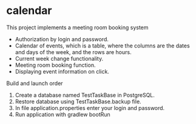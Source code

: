 # calendar

This project implements a meeting room booking system

<ul>
  <li>Authorization by login and password.</li>
  <li>Calendar of events, which is a table, where the columns are the dates and days of the week, and the rows are hours.</li>
  <li>Current week change functionality.</li>
  <li>Meeting room booking function.</li>
  <li>Displaying event information on click.	</li>
</ul>

Build and launch order

  1. Create a database named TestTaskBase in PostgreSQL.
  2. Restore database using TestTaskBase.backup file.
  3. In file application.properties enter your login and password.
  4. Run application with gradlew bootRun 






